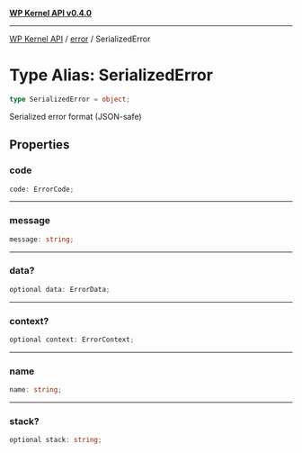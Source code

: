 [**WP Kernel API v0.4.0**](../../README.md)

---

[WP Kernel API](../../README.md) / [error](../README.md) / SerializedError

# Type Alias: SerializedError

```ts
type SerializedError = object;
```

Serialized error format (JSON-safe)

## Properties

### code

```ts
code: ErrorCode;
```

---

### message

```ts
message: string;
```

---

### data?

```ts
optional data: ErrorData;
```

---

### context?

```ts
optional context: ErrorContext;
```

---

### name

```ts
name: string;
```

---

### stack?

```ts
optional stack: string;
```

